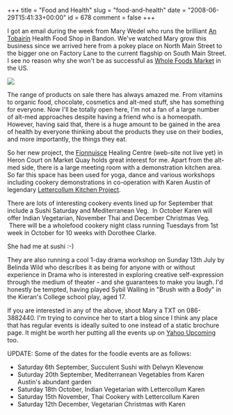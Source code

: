 +++
title = "Food and Health"
slug = "food-and-health"
date = "2008-06-29T15:41:33+00:00"
id = 678
comment = false
+++

I got an email during the week from Mary Wedel who runs the brilliant [An Tobairín](http://www.antobairin.com/) Health Food Shop in Bandon. We've watched Mary grow this business since we arrived here from a pokey place on North Main Street to the bigger one on Factory Lane to the current flagship on South Main Street. I see no reason why she won't be as successful as [Whole Foods Market](http://www.wholefoodsmarket.com/) in the US.

![](http://www.antobairin.com/front260.jpg)

The range of products on sale there has always amazed me. From vitamins to organic food, chocolate, cosmetics and alt-med stuff, she has something for everyone. Now I'll be totally open here, I'm not a fan of a large number of alt-med approaches despite having a friend who is a homeopath. However, having said that, there is a huge amount to be gained in the area of health by everyone thinking about the products they use on their bodies, and more importantly, the things they eat.

So her new project, the [Fionnuisce](http://www.natural-health.ie/) Healing Centre (web-site not live yet) in Heron Court on Market Quay holds great interest for me. Apart from the alt-med side, there is a large meeting room with a demonstration kitchen area. So far this space has been used for yoga, dance and various workshops including cookery demonstrations in co-operation with Karen Austin of legendary [Lettercollum Kitchen Project](http://www.lettercollum.ie/).

There are lots of interesting cookery events lined up for September that include a Sushi Saturday and Mediterranean Veg.  In October Karen will offer Indian Vegetarian, November Thai and December Christmas Veg.  There will be a wholefood cookery night class running Tuesdays from 1st week in October for 10 weeks with Dorothee Clarke.

She had me at sushi :-)

They are also running a cool 1-day drama workshop on Sunday 13th July by Belinda Wild who describes it as being for anyone with or without experience in Drama who is interested in exploring creative self-expression through the medium of theater - and she guarantees to make you laugh. I'd honestly be tempted, having played  Sybil Walling in "Brush with a Body" in the Kieran's College school play, aged 17.

If you are interested in any of the above, shoot Mary a TXT on 086-3882440\. I'm trying to convince her to start a blog since I think any place that has regular events is ideally suited to one instead of a static brochure page. It might be worth her putting all the events up on [Yahoo Upcoming](http://upcoming.yahoo.com/) too.

UPDATE: Some of the dates for the foodie events are as follows:

*   Saturday 6th September, Succulent Sushi with Delwyn Klevenow
*   Suturday 20th September, Mediterranean Vegetables from Karen Austin's abundant garden
*   Saturday 18th October, Indian Vegetarian with Lettercollum Karen
*   Saturday 15th November, Thai Cookery with Lettercollum Karen
*   Saturday 12th December, Vegetarian Christmas with Karen
